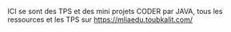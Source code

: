 ICI se sont des TPS et des mini projets CODER par JAVA, tous les ressources et les TPS sur https://mliaedu.toubkalit.com/ 
